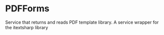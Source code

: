 # PDFForms
Service that returns and reads PDF template library.  A service wrapper for the itextsharp library
